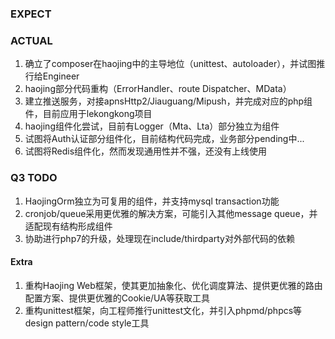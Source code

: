 ### EXPECT

### ACTUAL
1. 确立了composer在haojing中的主导地位（unittest、autoloader），并试图推行给Engineer
2. haojing部分代码重构（ErrorHandler、route Dispatcher、MData）
3. 建立推送服务，对接apnsHttp2/Jiauguang/Mipush，并完成对应的php组件，目前应用于lekongkong项目
4. haojing组件化尝试，目前有Logger（Mta、Lta）部分独立为组件
5. 试图将Auth认证部分组件化，目前结构代码完成，业务部分pending中...
6. 试图将Redis组件化，然而发现通用性并不强，还没有上线使用

### Q3 TODO
1. HaojingOrm独立为可复用的组件，并支持mysql transaction功能
2. cronjob/queue采用更优雅的解决方案，可能引入其他message queue，并适配现有结构形成组件
3. 协助进行php7的升级，处理现在include/thirdparty对外部代码的依赖

#### Extra
1. 重构Haojing Web框架，使其更加抽象化、优化调度算法、提供更优雅的路由配置方案、提供更优雅的Cookie/UA等获取工具
2. 重构unittest框架，向工程师推行unittest文化，并引入phpmd/phpcs等design pattern/code style工具
